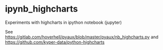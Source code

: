# ipynb_highcharts #

Experiments with highcharts in ipython notebook (jupyter)

See
https://gitlab.com/hoverhell/pyaux/blob/master/pyaux/nb_highcharts.py
and
https://github.com/kyper-data/python-highcharts
